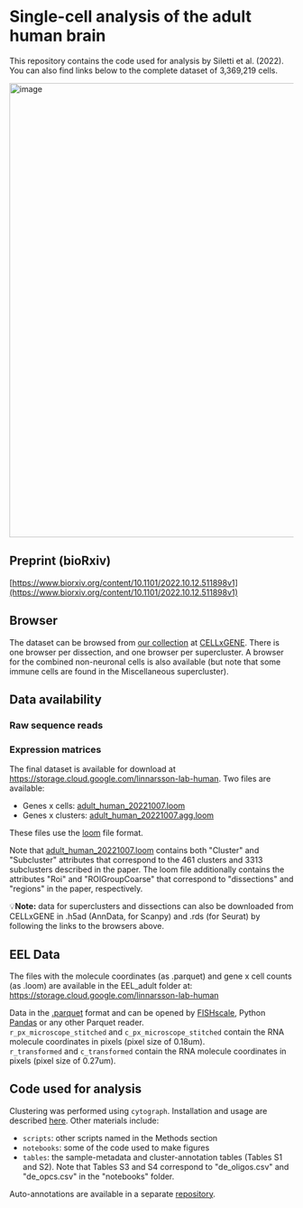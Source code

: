 # Single-cell analysis of the adult human brain

This repository contains the code used for analysis by Siletti et al. (2022). You can also find links below to the complete dataset of 3,369,219 cells.

<img width="805" alt="image" src="https://user-images.githubusercontent.com/10656387/198325102-80260347-1bc3-4c30-91ac-f42e682cff26.png">

## Preprint (bioRxiv)

[https://www.biorxiv.org/content/10.1101/2022.10.12.511898v1](https://www.biorxiv.org/content/10.1101/2022.10.12.511898v1)

## Browser

The dataset can be browsed from [our collection](https://cellxgene.cziscience.com/collections/283d65eb-dd53-496d-adb7-7570c7caa443) at [CELLxGENE](https://cellxgene.cziscience.com/). There is one browser per dissection, and one browser per supercluster. A browser for the combined non-neuronal cells is also available (but note that some immune cells are found in the Miscellaneous supercluster).

## Data availability

### Raw sequence reads

### Expression matrices

The final dataset is available for download at https://storage.cloud.google.com/linnarsson-lab-human. Two files are available:
- Genes x cells: [adult_human_20221007.loom](https://storage.cloud.google.com/linnarsson-lab-human/adult_human_20221007.loom)
- Genes x clusters: [adult_human_20221007.agg.loom](https://storage.cloud.google.com/linnarsson-lab-human/adult_human_20221007.agg.loom)

These files use the [loom](http://loompy.org) file format. 

Note that [adult_human_20221007.loom](https://storage.cloud.google.com/linnarsson-lab-human/adult_human_20221007.loom) contains both "Cluster" and "Subcluster" attributes that correspond to the 461 clusters and 3313 subclusters described in the paper. The loom file additionally contains the attributes "Roi" and "ROIGroupCoarse" that correspond to "dissections" and "regions" in the paper, respectively.

💡**Note:** data for superclusters and dissections can also be downloaded from CELLxGENE in .h5ad (AnnData, for Scanpy) and .rds (for Seurat) by following the links to the browsers above.

## EEL Data

The files with the molecule coordinates (as .parquet) and gene x cell counts (as .loom) are available in the EEL_adult folder at: https://storage.cloud.google.com/linnarsson-lab-human

Data in the [.parquet](https://parquet.apache.org/) format and can be opened by [FISHscale](https://github.com/linnarsson-lab/FISHscale), Python [Pandas](https://pandas.pydata.org/docs/reference/api/pandas.read_parquet.html) or any other Parquet reader.  
`r_px_microscope_stitched` and `c_px_microscope_stitched` contain the RNA molecule coordinates in pixels (pixel size of 0.18um).  
`r_transformed` and	`c_transformed` contain the RNA molecule coordinates in pixels (pixel size of 0.27um).  

## Code used for analysis

Clustering was performed using `cytograph`. Installation and usage are described [here](https://github.com/linnarsson-lab/adult-human-brain/tree/main/cytograph). Other materials include:
- `scripts`: other scripts named in the Methods section
- `notebooks`: some of the code used to make figures
- `tables`: the sample-metadata and cluster-annotation tables (Tables S1 and S2). Note that Tables S3 and S4 correspond to "de_oligos.csv" and "de_opcs.csv" in the "notebooks" folder.

 Auto-annotations are available in a separate [repository](https://github.com/linnarsson-lab/auto-annotation-ah).
